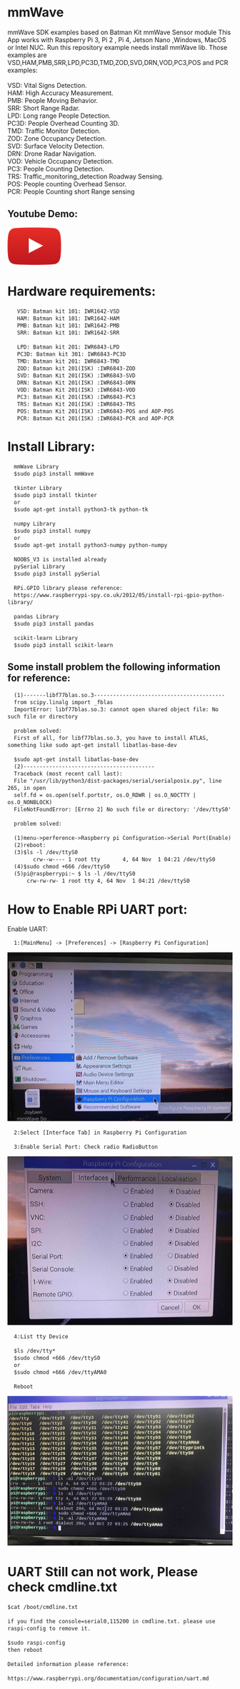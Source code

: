 # mmWave
mmWave SDK examples based on Batman Kit mmWave Sensor module
This App works with Raspberry Pi 3, Pi 2 , Pi 4, Jetson Nano ,Windows, MacOS or Intel NUC.
Run this repository example needs install mmWave lib. Those examples are<br/>
VSD,HAM,PMB,SRR,LPD,PC3D,TMD,ZOD,SVD,DRN,VOD,PC3,POS and PCR examples:<br/><br/> 
VSD:	Vital Signs Detection.<br/> 
HAM:	High Accuracy Measurement.<br/>
PMB:	People Moving Behavior.<br/>
SRR:	Short Range Radar.<br/>
LPD:	Long range People Detection.<br/>
PC3D:	People Overhead Counting 3D.<br/>
TMD:	Traffic Monitor Detection.<br/>
ZOD:	Zone Occupancy Detection.<br/>
SVD:	Surface Velocity Detection.<br/>
DRN:	Drone Radar Navigation.<br/>
VOD:	Vehicle Occupancy Detection.<br/>
PC3:	People Counting Detection.<br/>
TRS:    Traffic_monitoring_detection Roadway Sensing.<br/>
POS:	People counting Overhead Sensor.<br/>
PCR:    People Counting short Range sensing

## Youtube Demo:

[![Watch the video](https://github.com/bigheadG/imageDir/blob/master/YouTube-icon-full_color.png)](https://www.youtube.com/playlist?list=PL4QD4eKmMP2WvnZ4I8-AomJjiYkygw3G2 "Watch the Video")
	
# Hardware requirements:
      
       VSD: Batman kit 101: IWR1642-VSD
       HAM: Batman kit 101: IWR1642-HAM
       PMB: Batman kit 101: IWR1642-PMB
       SRR: Batman kit 101: IWR1642-SRR
       
       LPD: Batman kit 201: IWR6843-LPD
       PC3D: Batman kit 301: IWR6843-PC3D
       TMD: Batman kit 201: IWR6843-TMD
       ZOD: Batman kit 201(ISK) :IWR6843-ZOD
       SVD: Batman Kit 201(ISK) :IWR6843-SVD
       DRN: Batman Kit 201(ISK) :IWR6843-DRN
       VOD: Batman Kit 201(ISK) :IWR6843-VOD
       PC3: Batman Kit 201(ISK) :IWR6843-PC3
       TRS: Batman Kit 201(ISK) :IWR6843-TRS
       POS: Batman Kit 201(ISK) :IWR6843-POS and AOP-POS
       PCR: Batman Kit 201(ISK) :IWR6843-PCR and AOP-PCR


# Install Library:
      mmWave Library
      $sudo pip3 install mmWave
      
      tkinter Library
      $sudo pip3 install tkinter
      or
      $sudo apt-get install python3-tk python-tk
      
      numpy Library
      $sudo pip3 install numpy
      or
      $sudo apt-get install python3-numpy python-numpy
      
      NOOBS_V3 is installed already
      pySerial Library
      $sudo pip3 install pySerial
      
      RPi.GPIO library please reference:
      https://www.raspberrypi-spy.co.uk/2012/05/install-rpi-gpio-python-library/
      
      pandas Library
      $sudo pip3 install pandas
      
      scikit-learn Library
      $sudo pip3 install scikit-learn
      
      
 ## Some install problem the following information for reference:
      (1)-------libf77blas.so.3-----------------------------------------
      from scipy.linalg import _fblas
      ImportError: libf77blas.so.3: cannot open shared object file: No such file or directory

      problem solved:
      First of all, for libf77blas.so.3, you have to install ATLAS, something like sudo apt-get install libatlas-base-dev

      $sudo apt-get install libatlas-base-dev
      (2)-----------------------------------------
      Traceback (most recent call last):
      File "/usr/lib/python3/dist-packages/serial/serialposix.py", line 265, in open
      self.fd = os.open(self.portstr, os.O_RDWR | os.O_NOCTTY | os.O_NONBLOCK)
      FileNotFoundError: [Errno 2] No such file or directory: '/dev/ttyS0'

      problem solved:

      (1)menu->perference->Raspberry pi Configuration->Serial Port(Enable)
      (2)reboot:
      (3)$ls -l /dev/ttyS0
            crw--w---- 1 root tty       4, 64 Nov  1 04:21 /dev/ttyS0
      (4)$sudo chmod +666 /dev/ttyS0
      (5)pi@raspberrypi:~ $ ls -l /dev/ttyS0
	      crw-rw-rw- 1 root tty 4, 64 Nov  1 04:21 /dev/ttyS0


# How to Enable RPi UART port:
Enable UART:

      1:[MainMenu] -> [Preferences] -> [Raspberry Pi Configuration]
      
![MainMenu 1](https://github.com/bigheadG/imageDir/blob/master/UART0.jpeg)         


      2:Select [Interface Tab] in Raspberry Pi Configuration
      
      3:Enable Serial Port: Check radio RadioButton

![MainMenu 1](https://github.com/bigheadG/imageDir/blob/master/UART1.jpeg) 

      4:List tty Device
      
      $ls /dev/tty*
      $sudo chmod +666 /dev/ttyS0
      or 
      $sudo chmod +666 /dev/ttyAMA0
      
      Reboot
      
![MainMenu 1](https://github.com/bigheadG/imageDir/blob/master/UART3.jpeg)  

# UART Still can not work, Please check cmdline.txt
	$cat /boot/cmdline.txt
	
	if you find the console=serial0,115200 in cmdline.txt. please use raspi-config to remove it.
	
	$sudo raspi-config 
	then reboot
	
	Detailed information please reference:
	
	https://www.raspberrypi.org/documentation/configuration/uart.md



